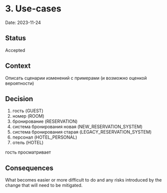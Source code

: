 # 3. Use-cases

Date: 2023-11-24

## Status

Accepted

## Context

Описать сценарии изменений с примерами (и возможно оценкой вероятности)

## Decision

1. гость (GUEST)
2. номер (ROOM)
3. бронирование (RESERVATION)
4. система бронирования новая (NEW_RESERVATION_SYSTEM)
5. система бронирования старая (LEGACY_RESERVATION_SYSTEM)
6. персонал (HOTEL_PERSONAL)
7. отель (HOTEL)

гость просматривает 

## Consequences

What becomes easier or more difficult to do and any risks introduced by the change that will need to be mitigated.
